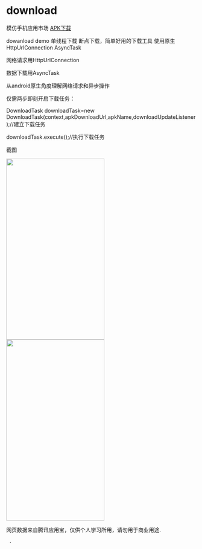 # download
   
模仿手机应用市场    <a href="https://github.com/sanlisanlisanli/download/tree/master/apk">APK下载</a>   
  
   
dowanload demo 单线程下载 断点下载，简单好用的下载工具 使用原生HttpUrlConnection AsyncTask

     

网络请求用HttpUrlConnection  
   
数据下载用AsyncTask  
   
从android原生角度理解网络请求和异步操作  
  
    
仅需两步即刻开启下载任务：  
  
DownloadTask downloadTask=new DownloadTask(context,apkDownloadUrl,apkName,downloadUpdateListener);//建立下载任务     
   
downloadTask.execute();//执行下载任务   
  

截图
   
  
<img src="https://github.com/sanlisanlisanli/download/blob/master/image/01.jpg" width="260" height="480"/>   
   
     
     
<img src="https://github.com/sanlisanlisanli/download/blob/master/image/02.jpg" width="260" height="480"/>  
   
  
网页数据来自腾讯应用宝，仅供个人学习所用，请勿用于商业用途.  
   
     
     .
